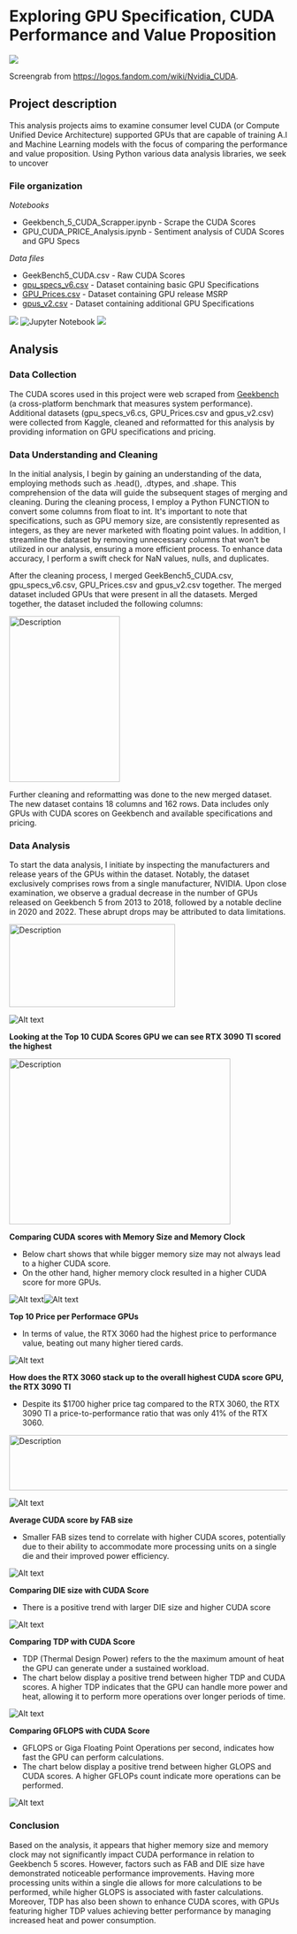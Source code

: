 # Exploring GPU Specification, CUDA Performance and Value Proposition

![](images/Nvidia_CUDA.png)


Screengrab from https://logos.fandom.com/wiki/Nvidia_CUDA.

## Project description
 
This analysis projects aims to examine consumer level CUDA (or Compute Unified Device Architecture) supported GPUs that are capable of training A.I and Machine Learning models with the focus of comparing the performance and value proposition.
Using Python various data analysis libraries, we seek to uncover 

### File organization
_Notebooks_<br>
* Geekbench_5_CUDA_Scrapper.ipynb - Scrape the CUDA Scores
* GPU_CUDA_PRICE_Analysis.ipynb - Sentiment analysis of CUDA Scores and GPU Specs

_Data files_<br>
* GeekBench5_CUDA.csv - Raw CUDA Scores 
* [gpu_specs_v6.csv](https://www.kaggle.com/datasets/alanjo/graphics-card-full-specs) - Dataset containing basic GPU Specifications
* [GPU_Prices.csv](https://www.kaggle.com/datasets/alanjo/gpu-benchmarks) - Dataset containing GPU release MSRP
* [gpus_v2.csv](https://www.kaggle.com/datasets/alanjo/graphics-card-full-specs) - Dataset containing additional GPU Specifications 

![](https://img.shields.io/badge/Python-FFD43B?style=for-the-badge&logo=python&logoColor=blue) ![Jupyter Notebook](https://img.shields.io/badge/jupyter-%23FA0F00.svg?style=for-the-badge&logo=jupyter&logoColor=white) ![](https://img.shields.io/badge/Microsoft_Excel-217346?style=for-the-badge&logo=microsoft-excel&logoColor=white)

## Analysis

### Data Collection

The CUDA scores used in this project were web scraped from [Geekbench](https://www.geekbench.com/) (a cross-platform benchmark that measures system performance). 
Additional datasets (gpu_specs_v6.cs, GPU_Prices.csv and gpus_v2.csv) were collected from Kaggle, cleaned and reformatted for this analysis by providing information on GPU specifications and pricing.

### Data Understanding and Cleaning
In the initial analysis, I begin by gaining an understanding of the data, employing methods such as .head(), .dtypes, and .shape. This comprehension of the data will guide the subsequent stages of merging and cleaning.
During the cleaning process, I employ a Python FUNCTION to convert some columns from float to int. It's important to note that specifications, such as GPU memory size, are consistently represented as integers, as they are never marketed with floating point values. In addition, I streamline the dataset by removing unnecessary columns that won't be utilized in our analysis, ensuring a more efficient process. To enhance data accuracy, I perform a swift check for NaN values, nulls, and duplicates. 

After the cleaning process, I merged GeekBench5_CUDA.csv, gpu_specs_v6.csv, GPU_Prices.csv and gpus_v2.csv together. The merged dataset included GPUs that were present in all the datasets. Merged together, the dataset included the following columns: 

<img src="images/columns.png" width="200" height="300" alt="Description">

Further cleaning and reformatting was done to the new merged dataset. The new dataset contains 18 columns and 162 rows. Data includes only GPUs with CUDA scores on Geekbench and available specifications and pricing.

### Data Analysis

To start the data analysis, I initiate by inspecting the manufacturers and release years of the GPUs within the dataset. Notably, the dataset exclusively comprises rows from a single manufacturer, NVIDIA. Upon close examination, we observe a gradual decrease in the number of GPUs released on Geekbench 5 from 2013 to 2018, followed by a notable decline in 2020 and 2022. These abrupt drops may be attributed to data limitations. 

<img src="images/count_manuf.png" width="300" height="150" alt="Description">

![Alt text](image.png)

**Looking at the Top 10 CUDA Scores GPU we can see RTX 3090 TI scored the highest**

<img src="images/Top_10scores.png" width="400" height="300" alt="Description">


**Comparing CUDA scores with Memory Size and Memory Clock**
- Below chart shows that while bigger memory size may not always lead to a higher CUDA score.
- On the other hand, higher memory clock resulted in a higher CUDA score for more GPUs. 

![Alt text](image-1.png)![Alt text](image-2.png)

**Top 10 Price per Performace GPUs**
- In terms of value, the RTX 3060 had the highest price to performance value, beating out many higher tiered cards.

![Alt text](image-3.png)

**How does the RTX 3060 stack up to the overall highest CUDA score GPU, the RTX 3090 TI**

- Despite its $1700 higher price tag compared to the RTX 3060, the RTX 3090 TI  a price-to-performance ratio that was only 41% of the RTX 3060.

<img src="images/3060v3090.png" width="700" height="100" alt="Description">

![Alt text](image-4.png)

**Average CUDA score by FAB size**

- Smaller FAB sizes tend to correlate with higher CUDA scores, potentially due to their ability to accommodate more processing units on a single die and their improved power efficiency.

![Alt text](image-5.png)

**Comparing DIE size with CUDA Score**
- There is a positive trend with larger DIE size and higher CUDA score

![Alt text](image-6.png)

**Comparing TDP with CUDA Score**
- TDP (Thermal Design Power) refers to the the maximum amount of heat the GPU can generate under a sustained workload.
- The chart below display a positive trend between higher TDP and CUDA scores. A higher TDP indicates that the GPU can handle more power and heat, allowing it to perform more operations over longer periods of time.

![Alt text](image-7.png)

**Comparing GFLOPS with CUDA Score**

- GFLOPS or Giga Floating Point Operations per second, indicates how fast the GPU can perform calculations. 
- The chart below display a positive trend between higher GLOPS and CUDA scores. A higher GFLOPs count indicate more operations can be performed.

![Alt text](image-8.png)

### Conclusion 

Based on the analysis, it appears that higher memory size and memory clock may not significantly impact CUDA performance in relation to Geekbench 5 scores. However, factors such as FAB and DIE size have demonstrated noticeable performance improvements. Having more processing units within a single die allows for more calculations to be performed, while higher GLOPS is associated with faster calculations. Moreover, TDP has also been shown to enhance CUDA scores, with GPUs featuring higher TDP values achieving better performance by managing increased heat and power consumption.